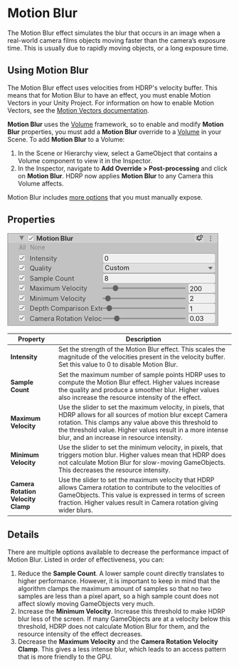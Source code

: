 # Motion Blur

The Motion Blur effect simulates the blur that occurs in an image when a real-world camera films objects moving faster than the camera’s exposure time. This is usually due to rapidly moving objects, or a long exposure time.

## Using Motion Blur

The Motion Blur effect uses velocities from HDRP's velocity buffer. This means that for Motion Blur to have an effect, you must enable Motion Vectors in your Unity Project. For information on how to enable Motion Vectors, see the [Motion Vectors documentation](Motion-Vectors.html).

**Motion Blur** uses the [Volume](Volumes.html) framework, so to enable and modify **Motion Blur** properties, you must add a **Motion Blur** override to a [Volume](Volumes.html) in your Scene. To add **Motion Blur** to a Volume:

1. In the Scene or Hierarchy view, select a GameObject that contains a Volume component to view it in the Inspector.
2. In the Inspector, navigate to **Add Override > Post-processing** and click on **Motion Blur**. HDRP now applies **Motion Blur** to any Camera this Volume affects.

Motion Blur includes [more options](More-Options.html) that you must manually expose.

## Properties

![](Images/Post-processingMotionBlur1.png)

| **Property**                       | **Description**                                              |
| ---------------------------------- | ------------------------------------------------------------ |
| **Intensity**                      | Set the strength of the Motion Blur effect. This scales the magnitude of the velocities present in the velocity buffer. Set this value to 0 to disable Motion Blur. |
| **Sample Count**                   | Set the maximum number of sample points HDRP uses to compute the Motion Blur effect. Higher values increase the quality and produce a smoother blur. Higher values also increase the resource intensity of the effect. |
| **Maximum Velocity**               | Use the slider to set the maximum velocity, in pixels, that HDRP allows for all sources of motion blur except Camera rotation. This clamps any value above this threshold to the threshold value. Higher values result in a more intense blur, and an increase in resource intensity. |
| **Minimum Velocity**               | Use the slider to set the minimum velocity, in pixels, that triggers motion blur. Higher values mean that HDRP does not calculate Motion Blur for slow-moving GameObjects. This decreases the resource intensity. |
| **Camera Rotation Velocity Clamp** | Use the slider to set the maximum velocity that HDRP allows Camera rotation to contribute to the velocities of GameObjects. This value is expressed in terms of screen fraction. Higher values result in Camera rotation giving wider blurs. |

## Details

There are multiple options available to decrease the performance impact of Motion Blur. Listed in order of effectiveness, you can: 

1. Reduce the **Sample Count**. A lower sample count directly translates to higher performance. However, it is important to keep in mind that the algorithm clamps the maximum amount of samples so that no two samples are less than a pixel apart, so a high sample count does not affect slowly moving GameObjects very much. 
2. Increase the **Minimum Velocity**. Increase this threshold to make HDRP blur less of the screen. If many GameObjects are at a velocity below this threshold, HDRP does not calculate Motion Blur for them, and the resource intensity of the effect decreases.
3. Decrease the **Maximum Velocity** and the **Camera Rotation Velocity Clamp**. This gives a less intense blur, which leads to an access pattern that is more friendly to the GPU. 